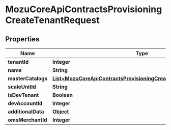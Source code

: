 
# MozuCoreApiContractsProvisioningCreateTenantRequest

## Properties
Name | Type | Description | Notes
------------ | ------------- | ------------- | -------------
**tenantId** | **Integer** |  |  [optional]
**name** | **String** |  |  [optional]
**masterCatalogs** | [**List&lt;MozuCoreApiContractsProvisioningCreateMasterCatalogRequest&gt;**](MozuCoreApiContractsProvisioningCreateMasterCatalogRequest.md) |  |  [optional]
**scaleUnitId** | **String** |  |  [optional]
**isDevTenant** | **Boolean** |  |  [optional]
**devAccountId** | **Integer** |  |  [optional]
**additionalData** | [**Object**](.md) |  |  [optional]
**omsMerchantId** | **Integer** |  |  [optional]




